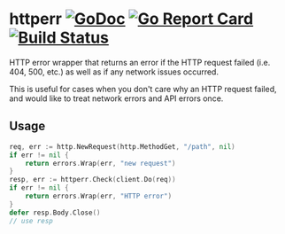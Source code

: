 # httperr [![GoDoc](https://godoc.org/github.com/matryer/httperr?status.png)](http://godoc.org/github.com/matryer/httperr) [![Go Report Card](https://goreportcard.com/badge/github.com/matryer/httperr)](https://goreportcard.com/report/github.com/matryer/httperr) [![Build Status](https://travis-ci.org/matryer/httperr.svg?branch=master)](https://travis-ci.org/matryer/httperr)

HTTP error wrapper that returns an error if the HTTP request failed (i.e. 404, 500, etc.) as well as
if any network issues occurred.

This is useful for cases when you don't care why an HTTP request failed, and would like to treat 
network errors and API errors once.

## Usage

```go
req, err := http.NewRequest(http.MethodGet, "/path", nil)
if err != nil {
	return errors.Wrap(err, "new request")
}
resp, err := httperr.Check(client.Do(req))
if err != nil {
	return errors.Wrap(err, "HTTP error")
}
defer resp.Body.Close()
// use resp
```
